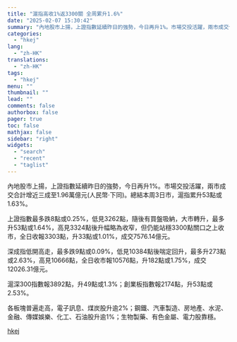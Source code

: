 ```yaml
---
title: "滬指高收1%返3300關 全周累升1.6%"
date: "2025-02-07 15:30:42"
summary: "內地股市上揚，上證指數延續昨日的強勢，今日再升1%。市場交投活躍，兩市成交合計增近三成至1.96萬億..."
categories:
  - "hkej"
lang:
  - "zh-HK"
translations:
  - "zh-HK"
tags:
  - "hkej"
menu: ""
thumbnail: ""
lead: ""
comments: false
authorbox: false
pager: true
toc: false
mathjax: false
sidebar: "right"
widgets:
  - "search"
  - "recent"
  - "taglist"
---
```


內地股市上揚，上證指數延續昨日的強勢，今日再升1%。市場交投活躍，兩市成交合計增近三成至1.96萬億元(人民幣‧下同)。總結本周3日市，滬指累升53點或1.63%。

上證指數最多跌8點或0.25%，低見3262點，隨後有買盤吸納，大市轉升，最多升53點或1.64%，高見3324點後升幅略為收窄，但仍能站穩3300點關口之上收市，全日收報3303點，升33點或1.01%，成交7576.14億元。

深成指低開高走，最多跌9點或0.09%，低見10384點後喘定回升，最多升273點或2.63%，高見10666點，全日收市報10576點，升182點或1.75%，成交12026.31億元。

滬深300指數報3892點，升49點或1.3%；創業板指數報2174點，升53點或2.53%。

各板塊普遍走高，電子訊息、煤炭股升逾2%；鋼鐵、汽車製造、房地產、水泥、金融、傳媒娛樂、化工、石油股升逾1%；生物製藥、有色金屬、電力股靠穩。

[hkej](https://www2.hkej.com/instantnews/china/article/3995112/%E6%BB%AC%E6%8C%87%E9%AB%98%E6%94%B61%25%E8%BF%943300%E9%97%9C+%E5%85%A8%E5%91%A8%E7%B4%AF%E5%8D%871.6%25)
